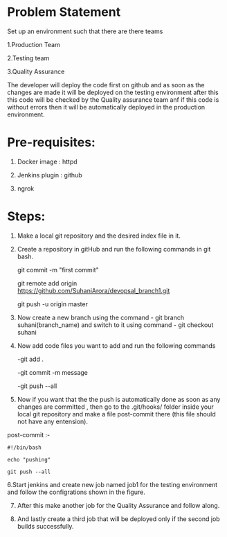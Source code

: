 # Problem Statement
Set up an environment such that there are there teams

1.Production Team

2.Testing team

3.Quality Assurance

The developer will deploy the code first on github and as soon as the changes are made it will be deployed on the testing environment after this this code will be checked by the Quality assurance team anf if this code is without errors then it will be automatically deployed in the production environment.

# Pre-requisites:

1. Docker image : httpd

2. Jenkins plugin : github

3. ngrok

# Steps:
1. Make a local git repository and the desired index file in it.

2. Create a repository in gitHub and run the following commands in git bash.

    git commit -m "first commit"

    git remote add origin https://github.com/SuhaniArora/devopsal_branch1.git

    git push -u origin master

3. Now create a new branch using the command - git branch suhani(branch_name) and switch to it using command - git checkout suhani

4. Now add code files you want to add and run the following commands

    -git add .
    
    -git commit -m message
    
    -git push --all
    
5. Now if you want that the the push is automatically done as soon as any changes are committed , then go to the .git/hooks/ folder inside your local git repository and make a file post-commit there (this file should not have any entension). 

  post-commit :-

    #!/bin/bash

    echo "pushing"

    git push --all

6.Start jenkins and create new job named job1 for the testing environment and follow the configrations shown in the figure.





7. After this make another job for the Quality Assurance and follow along.




8.  And lastly create a third job that will be deployed only if the second job builds successfully.




